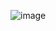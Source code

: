 ![image](https://user-images.githubusercontent.com/101611468/187548061-baf8649b-6092-4384-8e90-c8ce68faf074.png)
